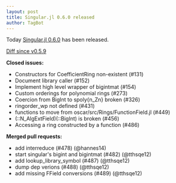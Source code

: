 ```yaml
---
layout: post
title: Singular.jl 0.6.0 released
author: TagBot
---
```


Today [Singular.jl 0.6.0](https://github.com/oscar-system/Singular.jl/releases/tag/v0.6.0) has
been released.

[Diff since v0.5.9](https://github.com/oscar-system/Singular.jl/compare/v0.5.9...v0.6.0)


**Closed issues:**
- Constructors for CoefficientRing non-existent (#131)
- Document library caller (#152)
- Implement high level wrapper of bigintmat (#154)
- Custom orderings for polynomial rings (#273)
- Coercion from BigInt to spoly{n_Zn} broken (#326)
- ringorder_wp not defined (#431)
- functions to move from oscar/src/Rings/FunctionField.jl (#449)
- (::N_AlgExtField)(::BigInt) is broken (#456)
- Accessing a ring constructed by a function (#486)

**Merged pull requests:**
- add interreduce (#478) (@hannes14)
- start singular's bigint and bigintmat (#482) (@tthsqe12)
- add lookup_library_symbol (#487) (@tthsqe12)
- dump dep verions (#488) (@tthsqe12)
- add missing FField conversions (#489) (@tthsqe12)
